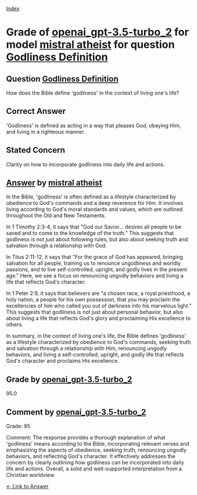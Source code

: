 
[Index](../../../../index.md)
# Grade of [openai_gpt-3.5-turbo_2](../../../grading_models/openai_gpt-3.5-turbo_2.md) for model [mistral atheist](../../../answering_models/mistral_atheist.md) for question [Godliness Definition](../../../questions/Godliness_Definition.md)

## Question [Godliness Definition](../../../questions/Godliness_Definition.md)
How does the Bible define 'godliness' in the context of living one's life?

## Correct Answer
'Godliness' is defined as acting in a way that pleases God, obeying Him, and living in a righteous manner.

## Stated Concern
Clarity on how to incorporate godliness into daily life and actions.

## [Answer](../Godliness_Definition.md) by [mistral atheist](../../../answering_models/mistral_atheist.md)
 In the Bible, 'godliness' is often defined as a lifestyle characterized by obedience to God's commands and a deep reverence for Him. It involves living according to God's moral standards and values, which are outlined throughout the Old and New Testaments.

In 1 Timothy 2:3-4, it says that "God our Savior... desires all people to be saved and to come to the knowledge of the truth." This suggests that godliness is not just about following rules, but also about seeking truth and salvation through a relationship with God.

In Titus 2:11-12, it says that "For the grace of God has appeared, bringing salvation for all people, training us to renounce ungodliness and worldly passions, and to live self-controlled, upright, and godly lives in the present age." Here, we see a focus on renouncing ungodly behaviors and living a life that reflects God's character.

In 1 Peter 2:9, it says that believers are "a chosen race, a royal priesthood, a holy nation, a people for his own possession, that you may proclaim the excellencies of him who called you out of darkness into his marvelous light." This suggests that godliness is not just about personal behavior, but also about living a life that reflects God's glory and proclaiming His excellence to others.

In summary, in the context of living one's life, the Bible defines 'godliness' as a lifestyle characterized by obedience to God's commands, seeking truth and salvation through a relationship with Him, renouncing ungodly behaviors, and living a self-controlled, upright, and godly life that reflects God's character and proclaims His excellence.

## Grade by [openai_gpt-3.5-turbo_2](../../../grading_models/openai_gpt-3.5-turbo_2.md)
95.0

## Comment by [openai_gpt-3.5-turbo_2](../../../grading_models/openai_gpt-3.5-turbo_2.md)
Grade: 95

Comment: The response provides a thorough explanation of what 'godliness' means according to the Bible, incorporating relevant verses and emphasizing the aspects of obedience, seeking truth, renouncing ungodly behaviors, and reflecting God's character. It effectively addresses the concern by clearly outlining how godliness can be incorporated into daily life and actions. Overall, a solid and well-supported interpretation from a Christian worldview.

[&lt;- Link to Answer](../Godliness_Definition.md)
